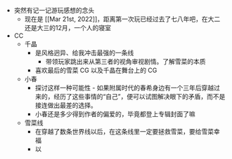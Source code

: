 - 突然有记一记游玩感想的念头
	- 现在是 [[Mar 21st, 2022]]，距离第一次玩已经过去了七八年吧，在大二还是大三的12月，一个人的寝室
- CC
	- 千晶
		- 是风格迥异、给我冲击最强的一条线
			- 带领玩家跳出来从第三者的视角审视剧情。了解雪菜的本质
		- 喜欢最后的雪菜 CG 以及千晶在舞台上的 CG
	- 小春
		- 探讨这样一种可能性 - 如果附属时代的春希身边有一个三年后穿越过来的，经历了这些事情的“自己”，便可以试图解决眼下的矛盾，而不是接连做出最差的选择。
		- 小春还是多少得到作者的偏爱的，毕竟都登上专辑封面了嘛
	- 雪菜线
		- 在穿越了数条世界线以后，在这条线里一定要拯救雪菜，要给雪菜幸福
		- 以
